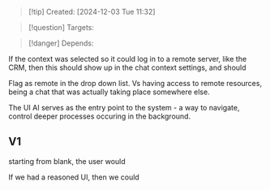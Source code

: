 
>[!tip] Created: [2024-12-03 Tue 11:32]

>[!question] Targets: 

>[!danger] Depends: 

If the context was selected so it could log in to a remote server, like the CRM, then this should show up in the chat context settings, and should 

Flag as remote in the drop down list.
Vs having access to remote resources, being a chat that was actually taking place somewhere else.

The UI AI serves as the entry point to the system - a way to navigate, control deeper processes occuring in the background.

## V1
starting from blank, the user would



If we had a reasoned UI, then we could 
